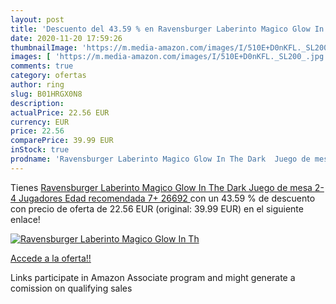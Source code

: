 ```yaml
---
layout: post
title: 'Descuento del 43.59 % en Ravensburger Laberinto Magico Glow In Th'
date: 2020-11-20 17:59:26
thumbnailImage: 'https://m.media-amazon.com/images/I/510E+D0nKFL._SL200_.jpg'
images: [ 'https://m.media-amazon.com/images/I/510E+D0nKFL._SL200_.jpg' ]
comments: true
category: ofertas
author: ring
slug: B01HRGX0N8
description:
actualPrice: 22.56 EUR
currency: EUR
price: 22.56
comparePrice: 39.99 EUR
inStock: true
prodname: 'Ravensburger Laberinto Magico Glow In The Dark  Juego de mesa  2-4 Jugadores  Edad recomendada 7+  26692 '
---
```


Tienes [Ravensburger Laberinto Magico Glow In The Dark  Juego de mesa  2-4 Jugadores  Edad recomendada 7+  26692 ](https://www.amazon.es/dp/B01HRGX0N8/?tag=tolees-21) con un 43.59 % de descuento con precio de oferta de 22.56 EUR (original: 39.99 EUR) en el siguiente enlace!

[![Ravensburger Laberinto Magico Glow In Th](https://m.media-amazon.com/images/I/510E+D0nKFL._SL200_.jpg)](https://www.amazon.es/dp/B01HRGX0N8/?tag=tolees-21)

[Accede a la oferta!!](https://www.amazon.es/dp/B01HRGX0N8/?tag=tolees-21)

Links participate in Amazon Associate program and might generate a comission on qualifying sales


